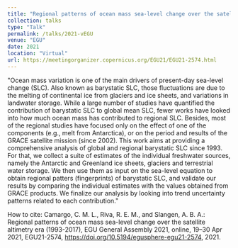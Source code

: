 ```yaml
---
title: "Regional patterns of ocean mass sea-level change over the satellite altimetry era"
collection: talks
type: "Talk"
permalink: /talks/2021-vEGU
venue: "EGU"
date: 2021
location: "Virtual"
url: https://meetingorganizer.copernicus.org/EGU21/EGU21-2574.html
---
```


"Ocean mass variation is one of the main drivers of present-day sea-level change (SLC). Also known as barystatic SLC, those fluctuations are due to the melting of continental ice from glaciers and ice sheets, and variations in landwater storage. While a large number of studies have quantified the contribution of barystatic SLC to global mean SLC, fewer works have looked into how much ocean mass has contributed to regional SLC. Besides, most of the regional studies have focused only on the effect of one of the components (e.g., melt from Antarctica), or on the period and results of the GRACE satellite mission (since 2002). This work aims at providing a comprehensive analysis of global and regional barystatic SLC since 1993. For that, we collect a suite of estimates of the individual freshwater sources, namely the Antarctic and Greenland ice sheets, glaciers and terrestrial water storage. We then use them as input on the sea-level equation to obtain regional patters (fingerprints) of barystatic SLC, and validate our results by comparing the individual estimates with the values obtained from GRACE products. We finalize our analysis by looking into trend uncertainty patterns related to each contribution."

How to cite: Camargo, C. M. L., Riva, R. E. M., and Slangen, A. B. A.: Regional patterns of ocean mass sea-level change over the satellite altimetry era (1993-2017), EGU General Assembly 2021, online, 19–30 Apr 2021, EGU21-2574, https://doi.org/10.5194/egusphere-egu21-2574, 2021.

